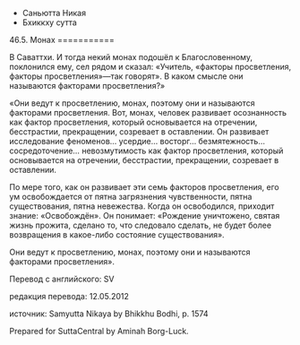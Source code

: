









* Саньютта Никая
* Бхиккху сутта


46\.5\. Монах
\=\=\=\=\=\=\=\=\=\=\=



В Саваттхи\. И тогда некий монах подошёл к Благословенному, поклонился ему, сел рядом и сказал: «Учитель, «факторы просветления, факторы просветления»—так говорят»\. В каком смысле они называются факторами просветления?»


«Они ведут к просветлению, монах, поэтому они и называются факторами просветления\. Вот, монах, человек развивает осознанность как фактор просветления, который основывается на отречении, бесстрастии, прекращении, созревает в оставлении\. Он развивает исследование феноменов… усердие… восторг… безмятежность… сосредоточение… невозмутимость как фактор просветления, который основывается на отречении, бесстрастии, прекращении, созревает в оставлении\.


По мере того, как он развивает эти семь факторов просветления, его ум освобождается от пятна загрязнения чувственности, пятна существования, пятна невежества\. Когда он освободился, приходит знание: «Освобождён»\. Он понимает: «Рождение уничтожено, святая жизнь прожита, сделано то, что следовало сделать, не будет более возвращения в какое\-либо состояние существования»\.


Они ведут к просветлению, монах, поэтому они и называются факторами просветления»\.



Перевод с английского: SV


редакция перевода: 12\.05\.2012


источник: Samyutta Nikaya by Bhikkhu Bodhi, p\. 1574


Prepared for SuttaCentral by Aminah Borg\-Luck\.







